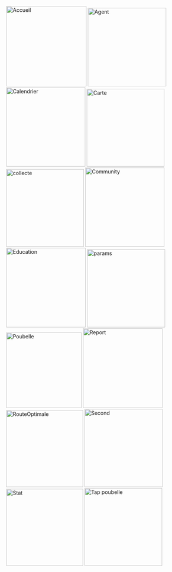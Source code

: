 <img width="217" alt="Accueil" src="https://github.com/MohamedAmine4/Hackaton-Sitec/assets/124268899/1866bb6c-d36e-48aa-8ac6-201029053809">
<img width="212" alt="Agent" src="https://github.com/MohamedAmine4/Hackaton-Sitec/assets/124268899/0c31d92c-8c71-467c-94b0-a93e416711e0">
<img width="214" alt="Calendrier" src="https://github.com/MohamedAmine4/Hackaton-Sitec/assets/124268899/c9f75761-68de-4da0-a0af-1e8e7b3624d6">
<img width="210" alt="Carte" src="https://github.com/MohamedAmine4/Hackaton-Sitec/assets/124268899/8ada3fd8-7e30-473a-872e-82fa714ba125">
<img width="210" alt="collecte" src="https://github.com/MohamedAmine4/Hackaton-Sitec/assets/124268899/9f45cd79-8370-4709-b7d8-2f98654cf3d3">
<img width="214" alt="Community" src="https://github.com/MohamedAmine4/Hackaton-Sitec/assets/124268899/2ca99d6f-cc64-48f6-b999-b179eec97a51">
<img width="215" alt="Education" src="https://github.com/MohamedAmine4/Hackaton-Sitec/assets/124268899/c098e8fb-8ef9-4a71-ae90-c9a4006d0433">
<img width="211" alt="params" src="https://github.com/MohamedAmine4/Hackaton-Sitec/assets/124268899/a962b7c9-07fb-4c0a-9fc0-3b31d6713a31">
<img width="204" alt="Poubelle" src="https://github.com/MohamedAmine4/Hackaton-Sitec/assets/124268899/b2e4f11b-4db2-4c25-a2f6-595eff4bc64b">
<img width="215" alt="Report" src="https://github.com/MohamedAmine4/Hackaton-Sitec/assets/124268899/5a28604a-6c5d-4076-9f66-7b02fc2eb75f">
<img width="208" alt="RouteOptimale" src="https://github.com/MohamedAmine4/Hackaton-Sitec/assets/124268899/9e6de56c-a039-4a18-a211-95e086a203f0">
<img width="211" alt="Second" src="https://github.com/MohamedAmine4/Hackaton-Sitec/assets/124268899/db982523-8588-401a-b0f8-19a418356120">
<img width="208" alt="Stat" src="https://github.com/MohamedAmine4/Hackaton-Sitec/assets/124268899/d6b8dfc9-2cda-41b3-a104-88d585120755">
<img width="210" alt="Tap poubelle" src="https://github.com/MohamedAmine4/Hackaton-Sitec/assets/124268899/58f8165d-18cc-448f-b911-1a10ca1796ce">
